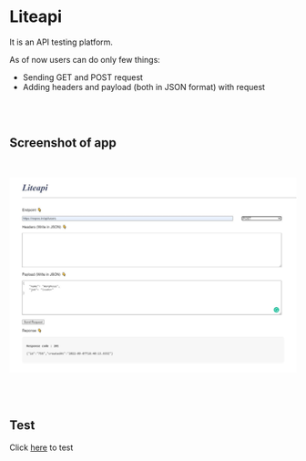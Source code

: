 # Liteapi

It is an API testing platform.

As of now users can do only few things:
- Sending GET and POST request
- Adding headers and payload (both in JSON format) with request

<br />
<br />

Screenshot of app
-
<br />

![ alt text for screen readers](/images-for-readme/screenshot_liteapi.JPG "Sample API source : https://reqres.in")

<br />
<br />

Test
-

Click [here](https://liteapi22.herokuapp.com) to test